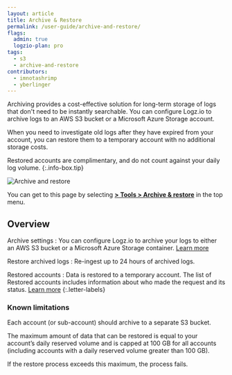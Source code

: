 ```yaml
---
layout: article
title: Archive & Restore
permalink: /user-guide/archive-and-restore/
flags:
  admin: true
  logzio-plan: pro
tags:
  - s3
  - archive-and-restore
contributors:
  - imnotashrimp
  - yberlinger
---
```


Archiving provides a cost-effective solution for long-term storage of logs that don't need to be instantly searchable. You can configure Logz.io to archive logs to an AWS S3 bucket or a Microsoft Azure Storage account.

When you need to investigate old logs after they have expired from your account, you can restore them to a temporary account with no additional storage costs.

<!--info-box-start:info -->
Restored accounts are complimentary, and do not count against your daily log volume.
{:.info-box.tip}
<!--info-box-end -->

![Archive and restore](https://dytvr9ot2sszz.cloudfront.net/logz-docs/archive-azure/new-annotated-archive.png)

You can get to this page by selecting
[**<i class="li li-gear"></i> > Tools > Archive & restore**](https://app.logz.io/#/dashboard/tools/archive-and-restore) in the top menu.


## Overview

Archive settings
: You can configure Logz.io to archive your logs to either an AWS S3 bucket or a Microsoft Azure Storage container. [Learn more](/user-guide/archive-and-restore/configure-archiving.html)

Restore archived logs
: Re-ingest up to 24 hours of archived logs.

Restored accounts
: Data is restored to a temporary account. The list of Restored accounts includes information about who made the request and its status. [Learn more](/user-guide/archive-and-restore/restore-archived-logs.html)
{:.letter-labels}


### Known limitations

Each account (or sub-account) should archive to a separate S3 bucket.

The maximum amount of data that can be restored is equal to your account’s daily reserved volume and is capped at 100 GB for all accounts (including accounts with a daily reserved volume greater than 100 GB).

If the restore process exceeds this maximum, the process fails.

<!--
* Each account (or sub-account) should archive to a **separate S3 bucket**.
* If the restore process exceeds the max, the process will fail.
* The max data to restore is equivalent to your account's daily **reserved volume**, and no more than 100 GB.
* Restore processes are capped at 100 GB. This maximum applies to accounts with a daily reserved volume greater than 100 GB. -->
